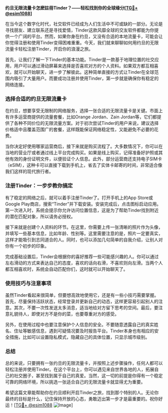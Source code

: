 **约旦无限流量卡怎麽註冊Tinder？——轻松找到你的全球缘分[[TG💪+ @esim1088](https://t.me/s/esim1088)]**

在当今这个数字化时代，社交软件已经成为人们生活中不可或缺的一部分。无论是寻找朋友、建立联系还是寻找爱情，Tinder这款风靡全球的交友软件都能为你提供一个广阔的平台。然而，如果你身在约旦，又没有合适的本地流量卡，可能会让你觉得注册和使用Tinder变得困难重重。今天，我们就来聊聊如何用约旦的无限流量卡轻松注册Tinder，开启你的浪漫之旅。

首先，让我们了解一下Tinder的基本功能。Tinder是一款基于地理位置的社交应用，用户可以通过滑动屏幕来选择是否喜欢对方的个人资料。如果双方都互相喜欢，就可以开始聊天，进一步了解彼此。这种简单直接的方式让Tinder在全球范围内吸引了大量用户。而要成功注册并使用Tinder，第一步就是确保你有稳定的网络连接。

### 选择合适的约旦无限流量卡

在约旦，想要享受无限制的网络服务，选择一张合适的无限流量卡是关键。市面上有许多运营商提供的流量套餐，比如Orange Jordan、Zain Jordan等，它们都提供了各种不同价位的无限流量方案。对于初次尝试Tinder的用户来说，建议选择价格适中且覆盖范围广的套餐，这样既能保证网络稳定性，又能避免不必要的花费。

当你决定好使用哪家运营商后，接下来就是购买流程了。大多数情况下，你可以在当地的营业厅或者通过线上平台完成购买。如果是线上购买，记得准备好护照或其他有效的身份证明文件，以便验证个人信息。此外，部分运营商还支持电子SIM卡（eSIM），这种卡可以直接下载到手机上，省去了实体卡邮寄的时间，非常适合像我们这样的现代旅行者。

### 注册Tinder：一步步教你搞定

有了稳定的网络之后，就可以着手注册Tinder了。打开手机上的App Store或Google Play商店，搜索“Tinder”并下载安装。安装完成后，点击图标启动应用。第一次进入时，系统会提示你允许访问位置信息，这是为了帮助Tinder找到附近的潜在匹配对象，所以请务必授权。

接下来就是创建个人资料的环节。在这里，你需要上传一张清晰的照片作为头像，并填写一些基本信息，比如年龄、性别等。这里需要注意的是，照片一定要真实，这样才能吸引到志同道合的人。同时，也可以添加几句简单的自我介绍，让别人对你有一个初步的印象。

完成基础设置后，Tinder会根据你的喜好推荐一些可能感兴趣的人。你可以通过左右滑动的方式来表达自己的态度，喜欢的话向右滑，不喜欢则向左滑。当两个人都互相喜欢时，系统会自动匹配你们，这时就可以开始聊天了。

### 使用技巧与注意事项

虽然Tinder看起来很简单，但要想高效地使用它，还是有一些小技巧需要掌握。首先，尽量保持活跃状态，经常登录并更新自己的动态，这样更容易引起别人的注意。其次，不要一次性发送太多消息，适当地给对方留下思考的空间。最后，要注意礼貌待人，即使对方不是你的菜，也要尊重对方的感受。

另外，在使用过程中也要注意保护个人信息的安全。不要随意透露自己的真实姓名、住址等敏感信息，遇到可疑情况要及时报告平台。Tinder本身也有相应的安全措施，比如可以设置隐私模式，隐藏自己的具体位置，只显示城市级别。

### 总结

总的来说，只要拥有一张约旦的无限流量卡，并按照上述步骤操作，任何人都可以轻松注册并使用Tinder。在这个平台上，你可以遇见来自世界各地的人，拓展自己的社交圈子，甚至找到属于自己的真爱。当然，这一切的前提是你得有一个稳定可靠的网络环境，所以挑选一张适合自己的无限流量卡就显得尤为重要。

希望这篇文章能帮助你在约旦顺利开启Tinder之旅，找到那个特别的人。无论你最终的目标是什么，记住保持开放的心态，勇敢迈出第一步才是最重要的。祝你好运！[[TG💪+ @esim1088](https://t.me/s/esim1088) ![Image](https://i.postimg.cc/4NQfJmqS/Snipaste-2025-05-13-00-14-12.png)]